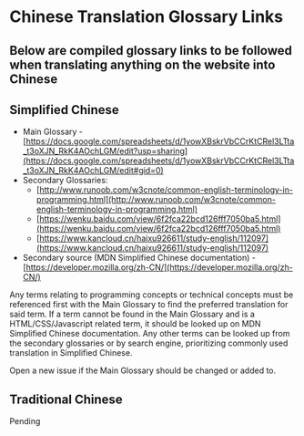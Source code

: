 # Chinese Translation Glossary Links

## Below are compiled glossary links to be followed when translating anything on the website into Chinese

## Simplified Chinese

- Main Glossary - [https://docs.google.com/spreadsheets/d/1yowXBskrVbCCrKtCRel3LTta_t3oXJN_RkK4AOchLGM/edit?usp=sharing](https://docs.google.com/spreadsheets/d/1yowXBskrVbCCrKtCRel3LTta_t3oXJN_RkK4AOchLGM/edit#gid=0)
- Secondary Glossaries:
  - [http://www.runoob.com/w3cnote/common-english-terminology-in-programming.html](http://www.runoob.com/w3cnote/common-english-terminology-in-programming.html)
  - [https://wenku.baidu.com/view/6f2fca22bcd126fff7050ba5.html](https://wenku.baidu.com/view/6f2fca22bcd126fff7050ba5.html)
  - [https://www.kancloud.cn/haixu926611/study-english/112097](https://www.kancloud.cn/haixu926611/study-english/112097)
- Secondary source (MDN Simplified Chinese documentation) - [https://developer.mozilla.org/zh-CN/](https://developer.mozilla.org/zh-CN/)

Any terms relating to programming concepts or technical concepts must be referenced first with the Main Glossary to find the preferred translation for said term. If a term cannot be found in the Main Glossary and is a HTML/CSS/Javascript related term, it should be looked up on MDN Simplified Chinese documentation. Any other terms can be looked up from the secondary glossaries or by search engine, prioritizing commonly used translation in Simplified Chinese.

Open a new issue if the Main Glossary should be changed or added to.

## Traditional Chinese

Pending
